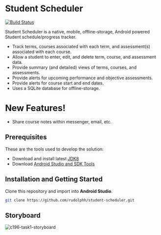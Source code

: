 # Student Scheduler


[![Build Status](https://travis-ci.org/joemccann/dillinger.svg?branch=master)](https://github.com/rudolphh/student-scheduler)

Student Scheduler is a native, mobile, offline-storage, Android powered Student schedule/progress tracker.

  - Track terms, courses associated with each term, and assessment(s) associated with each course.
  - Allow a student to enter, edit, and delete term, course, and assessment data.
  - Provide summary (and detailed) views of terms, courses, and assessments.
  - Provide alerts for upcoming performance and objective assessments.
  - Provide alerts for course start and end dates.
  - Uses a SQLite database for offline-storage.

# New Features!

  - Share course notes within messenger, email, etc. 

## Prerequisites

These are the tools used to develop the solution:

- Download and install latest [JDK8](http://www.oracle.com/technetwork/java/javase/downloads/jdk8-downloads-2133151.html)
- Download [Android Studio and SDK Tools](https://developer.android.com/studio/index.html)

## Installation and Getting Started

Clone this repository and import into **Android Studio**.

```bash
git clone https://github.com/rudolphh/student-scheduler.git
```

## Storyboard
![c196-task1-storyboard](https://user-images.githubusercontent.com/949014/95365946-9cd8e780-0887-11eb-8d83-9792589b8a35.png)

